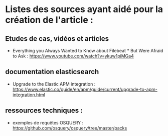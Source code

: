 # Listes des sources ayant aidé pour la création de l'article :
## Etudes de cas, vidéos et articles
- Everything you Always Wanted to Know about Filebeat * But Were Afraid to Ask : https://www.youtube.com/watch?v=ykuw1piMGa4

## documentation elasticsearch
- Upgrade to the Elastic APM integration : https://www.elastic.co/guide/en/apm/guide/current/upgrade-to-apm-integration.html 

## ressources techniques :
- exemples de requêtes OSQUERY : https://github.com/osquery/osquery/tree/master/packs
